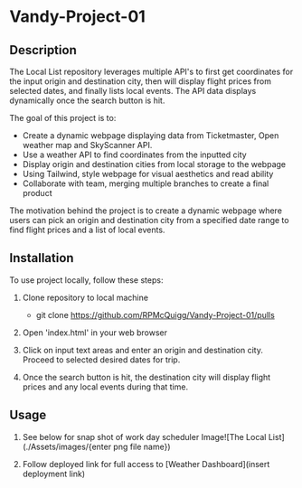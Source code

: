 # Vandy-Project-01

## Description

The Local List repository leverages multiple API's to first get coordinates for the input origin and destination city, then will display flight prices from selected dates, and finally lists local events. The API data displays dynamically once the search button is hit. 

The goal of this project is to:

- Create a dynamic webpage displaying data from Ticketmaster, Open weather map and SkyScanner API.
- Use a weather API to find coordinates from the inputted city
- Display origin and destination cities from local storage to the webpage
- Using Tailwind, style webpage for visual aesthetics and read ability
- Collaborate with team, merging multiple branches to create a final product


The motivation behind the project is to create a dynamic webpage where users can pick an origin and destination city from a specified date range to find flight prices and a list of local events.

## Installation

To use project locally, follow these steps:

1. Clone repository to local machine 
    - git clone https://github.com/RPMcQuigg/Vandy-Project-01/pulls

2. Open 'index.html' in your web browser 

3. Click on input text areas and enter an origin and destination city. Proceed to selected desired dates for trip.

4. Once the search button is hit, the destination city will display flight prices and any local events during that time. 


## Usage

1. See below for snap shot of work day scheduler 
Image![The Local List](./Assets/images/{enter png file name})


2. Follow deployed link for full access to
[Weather Dashboard](insert deployment link)
